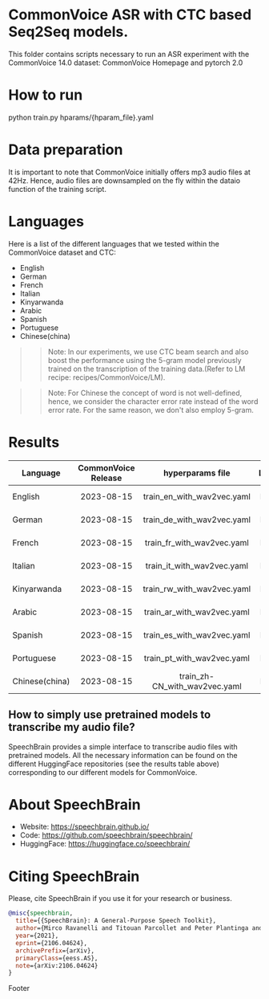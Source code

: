 # CommonVoice ASR with CTC based Seq2Seq models.
This folder contains scripts necessary to run an ASR experiment with the CommonVoice 14.0 dataset: CommonVoice Homepage and pytorch 2.0

# How to run
python train.py hparams/{hparam_file}.yaml

# Data preparation
It is important to note that CommonVoice initially offers mp3 audio files at 42Hz. Hence, audio files are downsampled on the fly within the dataio function of the training script.

# Languages
Here is a list of the different languages that we tested within the CommonVoice dataset and CTC:
- English
- German
- French
- Italian
- Kinyarwanda
- Arabic
- Spanish
- Portuguese
- Chinese(china)

>>Note:
>In our experiments,  we use CTC beam search and also boost the performance using the 5-gram model previously trained
on the transcription of the training data.(Refer to LM recipe: recipes/CommonVoice/LM).

>>Note:
> For Chinese the concept of word is not well-defined, hence, we consider the character error rate instead of the word error rate. For the same reason,  we don't also employ 5-gram.
# Results
| Language | CommonVoice Release | hyperparams file | LM | Val. CER | Val. WER | Test CER | Test WER | HuggingFace link | Model link | GPUs |
| ------------- |:-------------:|:---------------------------:| -----:| -----:| -----:| -----:| -----:| :-----------:| :-----------:| :-----------:|
| English | 2023-08-15 | train_en_with_wav2vec.yaml | No | 5.65 | 13.67 | 7.76 | 16.16 | [model](https://huggingface.co/speechbrain/asr-wav2vec2-commonvoice-14-en) | [model](https://www.dropbox.com/sh/ch10cnbhf1faz3w/AACdHFG65LC6582H0Tet_glTa?dl=0) | 1xV100 32GB |
| German | 2023-08-15 | train_de_with_wav2vec.yaml | No | 1.74 | 7.40 | 2.18 | 8.39 | [model](https://huggingface.co/speechbrain/asr-wav2vec2-commonvoice-14-de) | [model](https://www.dropbox.com/sh/dn7plq4wfsujsi1/AABS1kqB_uqLJVkg-bFkyPpVa?dl=0) | 1xV100 32GB |
| French | 2023-08-15 | train_fr_with_wav2vec.yaml | No | 2.59 | 8.47 | 3.36 | 9.71 | [model](https://huggingface.co/speechbrain/asr-wav2vec2-commonvoice-14-fr) | [model](https://www.dropbox.com/sh/0i7esfa8jp3rxpp/AAArdi8IuCRmob2WAS7lg6M4a?dl=0) | 1xV100 32GB |
| Italian | 2023-08-15 | train_it_with_wav2vec.yaml | No | 2.10 | 7.77 |  2.30 | 7.99 |[model](https://huggingface.co/speechbrain/asr-wav2vec2-commonvoice-14-it) | [model](https://www.dropbox.com/sh/hthxqzh5boq15rn/AACftSab_FM6EFWWPgHpKw82a?dl=0) | 1xV100 32GB |
| Kinyarwanda | 2023-08-15 | train_rw_with_wav2vec.yaml | No | 5.47 | 19.58 | 7.30 | 22.52 | [model](https://huggingface.co/speechbrain/asr-wav2vec2-commonvoice-14-rw) | [model](https://www.dropbox.com/sh/4iax0l4yfry37gn/AABuQ31JY-Sbyi1VlOJfV7haa?dl=0) | 1xV100 32GB |
| Arabic | 2023-08-15 | train_ar_with_wav2vec.yaml | No | 6.45 | 20.80 | 9.65 | 28.53 | [model](https://huggingface.co/speechbrain/asr-wav2vec2-commonvoice-14-ar) | [model](https://www.dropbox.com/sh/7tnuqqbr4vy96cc/AAA_5_R0RmqFIiyR0o1nVS4Ia?dl=0) | 1xV100 32GB |
| Spanish | 2023-08-15 | train_es_with_wav2vec.yaml | No | 3.36 | 12.61 | 3.67 | 12.67 | [model](https://huggingface.co/speechbrain/asr-wav2vec2-commonvoice-14-es) | [model](https://www.dropbox.com/sh/ejvzgl3d3g8g9su/AACYtbSWbDHvBr06lAb7A4mVa?dl=0) | 1xV100 32GB |
| Portuguese | 2023-08-15 | train_pt_with_wav2vec.yaml | No | 6.26 | 21.05 | 6.63 | 21.69 | [model](https://huggingface.co/speechbrain/asr-wav2vec2-commonvoice-14-pt) | [model](https://www.dropbox.com/sh/80wucrvijdvao2a/AAD6-SZ2_ZZXmlAjOTw6fVloa?dl=0) | 1xV100 32GB |
| Chinese(china) | 2023-08-15 | train_zh-CN_with_wav2vec.yaml | No | 25.03 | - | 23.17 | - | [model](https://huggingface.co/speechbrain/asr-wav2vec2-commonvoice-14-zh-CN) | [model](https://www.dropbox.com/sh/2bikr81vgufoglf/AABMpD0rLIaZBxjtwBHgrNpga?dl=0) | 1xV100 32GB |


## How to simply use pretrained models to transcribe my audio file?

SpeechBrain provides a simple interface to transcribe audio files with pretrained models. All the necessary information can be found on the different HuggingFace repositories (see the results table above) corresponding to our different models for CommonVoice.

# **About SpeechBrain**
- Website: https://speechbrain.github.io/
- Code: https://github.com/speechbrain/speechbrain/
- HuggingFace: https://huggingface.co/speechbrain/


# **Citing SpeechBrain**
Please, cite SpeechBrain if you use it for your research or business.

```bibtex
@misc{speechbrain,
  title={{SpeechBrain}: A General-Purpose Speech Toolkit},
  author={Mirco Ravanelli and Titouan Parcollet and Peter Plantinga and Aku Rouhe and Samuele Cornell and Loren Lugosch and Cem Subakan and Nauman Dawalatabad and Abdelwahab Heba and Jianyuan Zhong and Ju-Chieh Chou and Sung-Lin Yeh and Szu-Wei Fu and Chien-Feng Liao and Elena Rastorgueva and François Grondin and William Aris and Hwidong Na and Yan Gao and Renato De Mori and Yoshua Bengio},
  year={2021},
  eprint={2106.04624},
  archivePrefix={arXiv},
  primaryClass={eess.AS},
  note={arXiv:2106.04624}
}
```
Footer
